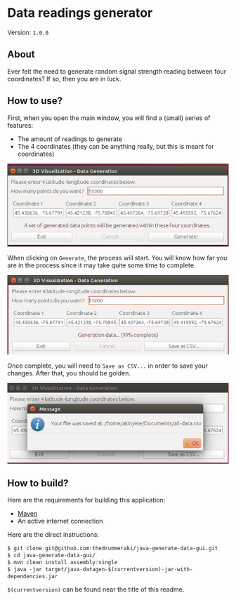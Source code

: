 # Data readings generator

Version: `1.0.0`

## About

Ever felt the need to generate random signal strength reading between four coordinates? If so, then you are in luck.

## How to use?

First, when you open the main window, you will find a (small) series of features:

- The amount of readings to generate
- The 4 coordinates (they can be anything really, but this is meant for coordinates)

![Picture 1](https://raw.githubusercontent.com/thedrummeraki/java-generate-data-gui/master/img/datagen-pic1.png)

When clicking on `Generate`, the process will start. You will know how far you are in the process since it may take quite some time to complete.

![Picture 2](https://raw.githubusercontent.com/thedrummeraki/java-generate-data-gui/master/img/datagen-pic2.png)

Once complete, you will need to `Save as CSV...` in order to save your changes. After that, you should be golden.

![Picture 3](https://raw.githubusercontent.com/thedrummeraki/java-generate-data-gui/master/img/datagen-pic3.png)

## How to build?

Here are the requirements for building this application:
- [Maven](https://maven.apache.org/)
- An active internet connection

Here are the direct instructions:

```
$ git clone git@github.com:thedrummeraki/java-generate-data-gui.git
$ cd java-generate-data-gui/
$ mvn clean install assembly:single
$ java -jar target/java-datagen-$(currentversion)-jar-with-dependencies.jar
```

`$(currentversion)` can be found near the title of this readme.





